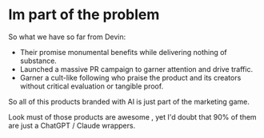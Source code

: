 # Im part of the problem

So what we have so far from Devin:

- Their promise monumental benefits while delivering nothing of substance.
- Launched a massive PR campaign to garner attention and drive traffic.
- Garner a cult-like following who praise the product and its creators without critical evaluation or tangible proof.

So all of this products branded with AI is just part of the marketing game.

Look must of those products are awesome , yet I'd doubt that 90% of them are just a ChatGPT / Claude wrappers.

